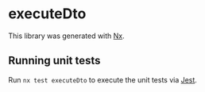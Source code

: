 # executeDto

This library was generated with [Nx](https://nx.dev).

## Running unit tests

Run `nx test executeDto` to execute the unit tests via [Jest](https://jestjs.io).
